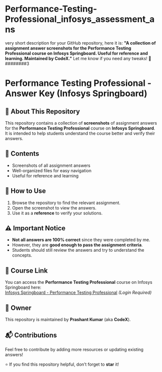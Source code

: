 # Performance-Testing-Professional_infosys_assessment_ans
very short description for your GitHub repository, here it is:    **"A collection of assignment answer screenshots for the Performance Testing Professional course on Infosys Springboard. Useful for reference and learning. Maintained by CodeX."**    Let me know if you need any tweaks! 🚀
########3

# Performance Testing Professional - Answer Key (Infosys Springboard)

## 📌 About This Repository  
This repository contains a collection of **screenshots** of assignment answers for the **Performance Testing Professional** course on **Infosys Springboard**. It is intended to help students understand the course better and verify their answers.  

## 📂 Contents  
- Screenshots of all assignment answers  
- Well-organized files for easy navigation  
- Useful for reference and learning  

## 🚀 How to Use  
1. Browse the repository to find the relevant assignment.  
2. Open the screenshot to view the answers.  
3. Use it as a **reference** to verify your solutions.  

## ⚠️ Important Notice  
- **Not all answers are 100% correct** since they were completed by me.  
- However, they are **good enough to pass the assignment criteria**.  
- Students should still review the answers and try to understand the concepts.  

## 🔗 Course Link  
You can access the **Performance Testing Professional** course on Infosys Springboard here:  
[Infosys Springboard - Performance Testing Professional](https://infyspringboard.onwingspan.com/web/en/login?ref=%2Fapp%2Ftoc%2Flex_auth_01307530021225267210_shared%2Foverview) *(Login Required)*  

## 👤 Owner  
This repository is maintained by **Prashant Kumar** (aka **CodeX**).  

## 📬 Contributions  
Feel free to contribute by adding more resources or updating existing answers!  

⭐ If you find this repository helpful, don’t forget to **star** it!  
